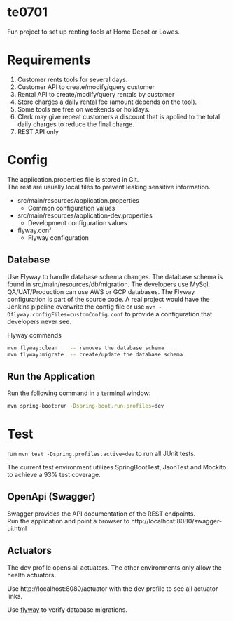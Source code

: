 # te0701
Fun project to set up renting tools at Home Depot or Lowes.

# Requirements
1. Customer rents tools for several days.
2. Customer API to create/modify/query customer
3. Rental API to create/modify/query rentals by customer
2. Store charges a daily rental fee (amount depends on the tool).
3. Some tools are free on weekends or holidays.
4. Clerk may give repeat customers a discount that is applied to the total daily charges to reduce the final charge.
5. REST API only


# Config
The application.properties file is stored in Git.  
The rest are usually local files to prevent leaking sensitive information.

* src/main/resources/application.properties
    * Common configuration values
* src/main/resources/application-dev.properties
    * Development configuration values
* flyway.conf
    * Flyway configuration

## Database
Use Flyway to handle database schema changes.  The database schema is found in src/main/resources/db/migration.
The developers use MySql.  QA/UAT/Production can use AWS or GCP databases.
The Flyway configuration is part of the source code.  A real project would have the Jenkins pipeline overwrite the 
config file or use `mvn -Dflyway.configFiles=customConfig.conf` to provide a configuration that developers never see.

Flyway commands
```bash
mvn flyway:clean    -- removes the database schema
mvn flyway:migrate  -- create/update the database schema
```

## Run the Application
Run the following command in a terminal window:

```bash
mvn spring-boot:run -Dspring-boot.run.profiles=dev
```

# Test

run `mvn test -Dspring.profiles.active=dev` to run all JUnit tests.

The current test environment utilizes SpringBootTest, JsonTest and Mockito to achieve a 93% test coverage.

## OpenApi (Swagger)
Swagger provides the API documentation of the REST endpoints.  
Run the application and point a browser to http://localhost:8080/swagger-ui.html

## Actuators
The dev profile opens all actuators.  The other environments only allow the health actuators.

Use http://localhost:8080/actuator with the dev profile to see all actuator links.

Use [flyway](http://localhost:8080/actuator/flyway) to verify database migrations.
